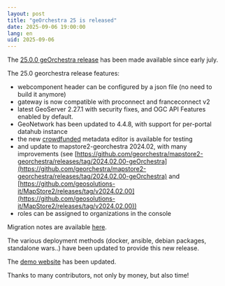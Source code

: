 ```yaml
---
layout: post
title: "geOrchestra 25 is released"
date: 2025-09-06 19:00:00
lang: en
uid: 2025-09-06
---
```


The [25.0.0 geOrchestra release](https://github.com/georchestra/georchestra/releases/tag/25.0.0) has been made available since early july.


<!--more-->

The 25.0 georchestra release features:

* webcomponent header can be configured by a json file (no need to build it anymore)
* gateway is now compatible with proconnect and franceconnect v2
* latest GeoServer 2.27.1 with security fixes, and OGC API Features enabled by default.
* GeoNetwork has been updated to 4.4.8, with support for per-portal datahub instance
* the new [crowdfunded](https://camptocamp.com/en/news-events/help-fund-the-new-geonetwork-editor) metadata editor is available for testing
* and update to mapstore2-georchestra 2024.02, with many improvements (see [https://github.com/georchestra/mapstore2-georchestra/releases/tag/2024.02.00-geOrchestra](https://github.com/georchestra/mapstore2-georchestra/releases/tag/2024.02.00-geOrchestra)
and [https://github.com/geosolutions-it/MapStore2/releases/tag/v2024.02.00](https://github.com/geosolutions-it/MapStore2/releases/tag/v2024.02.00))
* roles can be assigned to organizations in the console

Migration notes are available [here](https://github.com/georchestra/georchestra/blob/25.0.x/migrations/25.0/README.md).

The various deployment methods (docker, ansible, debian packages, standalone wars..) have been updated to provide this new release.

The [demo website](https://demo.georchestra.org) has been updated.


Thanks to many contributors, not only by money, but also time!